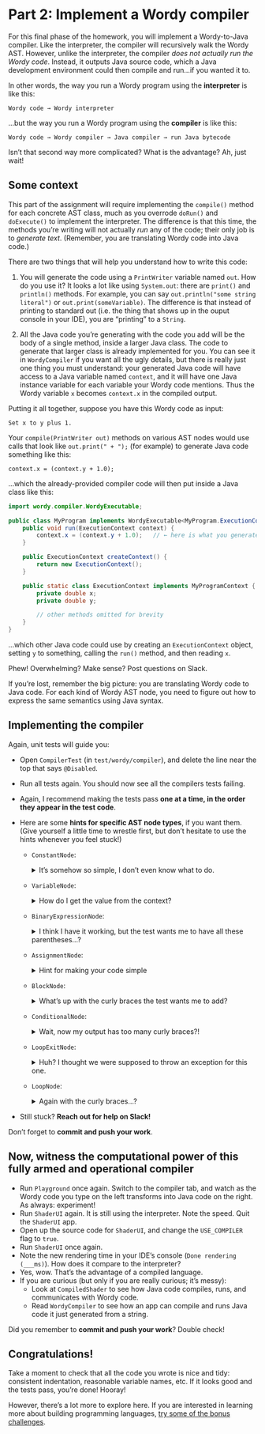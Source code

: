 # Part 2: Implement a Wordy compiler

For this final phase of the homework, you will implement a Wordy-to-Java compiler. Like the interpreter, the compiler will recursively walk the Wordy AST. However, unlike the interpreter, the compiler _does not actually run the Wordy code_. Instead, it outputs Java source code, which a Java development environment could then compile and run…if you wanted it to.

In other words, the way you run a Wordy program using the **interpreter** is like this:

    Wordy code → Wordy interpreter

…but the way you run a Wordy program using the **compiler** is like this:

    Wordy code → Wordy compiler → Java compiler → run Java bytecode

Isn’t that second way more complicated? What is the advantage? Ah, just wait!


## Some context

This part of the assignment will require implementing the `compile()` method for each concrete AST class, much as you overrode `doRun()` and `doExecute()` to implement the interpreter. The difference is that this time, the methods you’re writing will not actually _run_ any of the code; their only job is to _generate text_. (Remember, you are translating Wordy code into Java code.)

There are two things that will help you understand how to write this code:

1. You will generate the code using a `PrintWriter` variable named `out`. How do you use it? It looks a lot like using `System.out`: there are `print()` and `println()` methods. For example, you can say `out.println("some string literal")` or `out.print(someVariable)`. The difference is that instead of printing to standard out (i.e. the thing that shows up in the ouput console in your IDE), you are “printing” to a `String`.

2. All the Java code you’re generating with the code you add will be the body of a single method, inside a larger Java class. The code to generate that larger class is already implemented for you. You can see it in `WordyCompiler` if you want all the ugly details, but there is really just one thing you must understand: your generated Java code will have access to a Java variable named `context`, and it will have one Java instance variable for each variable your Wordy code mentions. Thus the Wordy variable `x` becomes `context.x` in the compiled output.

Putting it all together, suppose you have this Wordy code as input:

    Set x to y plus 1.

Your `compile(PrintWriter out)` methods on various AST nodes would use calls that look like `out.print(" + ");` (for example) to generate Java code something like this:

    context.x = (context.y + 1.0);

…which the already-provided compiler code will then put inside a Java class like this:

```java
import wordy.compiler.WordyExecutable;

public class MyProgram implements WordyExecutable<MyProgram.ExecutionContext> {
    public void run(ExecutionContext context) {
        context.x = (context.y + 1.0);   // ← here is what you generated
    }

    public ExecutionContext createContext() {
        return new ExecutionContext();
    }

    public static class ExecutionContext implements MyProgramContext {
        private double x;
        private double y;

        // other methods omitted for brevity
    }
}
```

…which other Java code could use by creating an `ExecutionContext` object, setting `y` to something, calling the `run()` method, and then reading `x`.

Phew! Overwhelming? Make sense? Post questions on Slack.

If you’re lost, remember the big picture: you are translating Wordy code to Java code. For each kind of Wordy AST node, you need to figure out how to express the same semantics using Java syntax.


## Implementing the compiler

Again, unit tests will guide you:

- Open `CompilerTest` (in `test/wordy/compiler`), and delete the line near the top that says `@Disabled`.
- Run all tests again. You should now see all the compilers tests failing.
- Again, I recommend making the tests pass **one at a time, in the order they appear in the test code**.
- Here are some **hints for specific AST node types**, if you want them. (Give yourself a little time to wrestle first, but don’t hesitate to use the hints whenever you feel stuck!)

  - `ConstantNode`:
    <details>
      <summary>It’s somehow so simple, I don’t even know what to do.</summary>

      You need to output a Java numeric literal…which is just the number. For example, for the Wordy code `3.14`, you need to output the Java text `3.14`.
    </details>

  - `VariableNode`:
    <details>
      <summary>How do I get the value from the context?</summary>

      Remember that you aren’t actually _running_ the code now; you’re outputting Java code. And remember that in the code you output, there will be a Java variable named `context` that has all of the Wordy program’s variables as Java instance variables.

      Study the example above, in the "Some context" section.
    </details>

  - `BinaryExpressionNode`:
    <details>
      <summary>I think I have it working, but the test wants me to have all these parentheses…?</summary>

        ASTs don’t have parentheses at all. Why? Because an AST is already a tree, and all parentheses do in code is make the tree structure explicit.

        However, you are translating the tree back to text, which means you would need to _reintroduce_ parentheses to preserve the semantics. For example, if you convert `x * (y + z)` to an AST, then emit code with no parentheses, you get `x * y + z`, which has a different meaning.

        So, when do you _need_ parentheses? Too much trouble to figure out! The compiled code does not need to be human-readable, and therefore there is no harm in extra parentheses. The tests thus tell you to make _all_ binary expressions emit parentheses, necessary or not, and you’re thus guaranteed that your AST’s structure is always preserved in the Java code.
    </details>

  - `AssignmentNode`:
    <details>
      <summary>Hint for making your code simple</summary>

      `VariableNode` already knows how to compile `x` to `context.x`. Let `VariableNode` do that work; don’t duplicate the `context.` part in `AssignmentNode`.
    </details>

  - `BlockNode`:
    <details>
      <summary>What’s up with the curly braces the test wants me to add?</summary>

      Same thing as the often-unnecessary parentheses in `BinaryExpressionNode`: it ensures that you preserve the tree structure.
    </details>

  - `ConditionalNode`:
    <details>
      <summary>Wait, now my output has too many curly braces?!</summary>

      `BlockNode` already emits curly braces, so `ConditionalNode` doesn’t _also_ need to emit them.
    </details>

  - `LoopExitNode`:
    <details>
      <summary>Huh? I thought we were supposed to throw an exception for this one.</summary>

      Throwing an exception is how the Wordy _interpreter_ works. But now we are translating Wordy to Java, and Java already has a magic keyword that means “exit the innermost loop I’m currently inside.” That keyword is `break`.
    </details>

  - `LoopNode`:
    <details>
      <summary>Again with the curly braces…?</summary>

      See hint about braces for `ConditionalNode` above.
    </details>

- Still stuck? **Reach out for help on Slack!**

Don’t forget to **commit and push your work**.


## Now, witness the computational power of this fully armed and operational compiler

- Run `Playground` once again. Switch to the compiler tab, and watch as the Wordy code you type on the left transforms into Java code on the right. As always: experiment!
- Run `ShaderUI` again. It is still using the interpreter. Note the speed. Quit the `ShaderUI` app.
- Open up the source code for `ShaderUI`, and change the `USE_COMPILER` flag to `true`.
- Run `ShaderUI` once again.
- Note the new rendering time in your IDE’s console (`Done rendering (___ms)`). How does it compare to the interpreter?
- Yes, wow. That’s the advantage of a compiled language.
- If you are curious (but only if you are really curious; it’s messy):
    - Look at `CompiledShader` to see how Java code compiles, runs, and communicates with Wordy code.
    - Read `WordyCompiler` to see how an app can compile and runs Java code it just generated from a string.

Did you remember to **commit and push your work**? Double check!


## Congratulations!

Take a moment to check that all the code you wrote is nice and tidy: consistent indentation, reasonable variable names, etc. If it looks good and the tests pass, you’re done! Hooray!

However, there’s a lot more to explore here. If you are interested in learning more about building programming languages, [try some of the bonus challenges](3-bonus.md).
